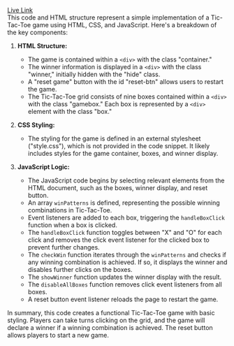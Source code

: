 <a href="https://tic-tac-toe-game-omor.vercel.app/" target="_blank">Live Link</a> 
<br>
This code and HTML structure represent a simple implementation of a Tic-Tac-Toe game using HTML, CSS, and JavaScript. Here's a breakdown of the key components:

1. **HTML Structure:**
   - The game is contained within a `<div>` with the class "container."
   - The winner information is displayed in a `<div>` with the class "winner," initially hidden with the "hide" class.
   - A "reset game" button with the id "reset-btn" allows users to restart the game.
   - The Tic-Tac-Toe grid consists of nine boxes contained within a `<div>` with the class "gamebox." Each box is represented by a `<div>` element with the class "box."

2. **CSS Styling:**
   - The styling for the game is defined in an external stylesheet ("style.css"), which is not provided in the code snippet. It likely includes styles for the game container, boxes, and winner display.

3. **JavaScript Logic:**
   - The JavaScript code begins by selecting relevant elements from the HTML document, such as the boxes, winner display, and reset button.
   - An array `winPatterns` is defined, representing the possible winning combinations in Tic-Tac-Toe.
   - Event listeners are added to each box, triggering the `handleBoxClick` function when a box is clicked.
   - The `handleBoxClick` function toggles between "X" and "O" for each click and removes the click event listener for the clicked box to prevent further changes.
   - The `checkWin` function iterates through the `winPatterns` and checks if any winning combination is achieved. If so, it displays the winner and disables further clicks on the boxes.
   - The `showWinner` function updates the winner display with the result.
   - The `disableAllBoxes` function removes click event listeners from all boxes.
   - A reset button event listener reloads the page to restart the game.

In summary, this code creates a functional Tic-Tac-Toe game with basic styling. Players can take turns clicking on the grid, and the game will declare a winner if a winning combination is achieved. The reset button allows players to start a new game.
